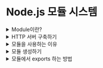 # Node.js 모듈 시스템

<details>
<summary>Module이란?</summary>

### 모듈이란 무엇인가?

- Node.js에서 module은 필요한 함수들의 집합을 의미한다.
- 사용하고자 하는 모든 기능을 다 자신이 처음부터 만들어서 사용할 수 없기 때문에 누군가가 이미 만들어 놓은 모듈을 이용해서 사용할 수 있다.
- Node.js에서 제공해주는 많은 모듈들을 손쉽게 사용할 수 있다.
- 또한 직접 모듈을 만들어서 사용할 수도 있다.
- 이러한 모듈을 가져와서 사용할 때는 require 함수를 이용해서 다른 모듈들을 가져올 수 있다.

### 모듈 종류

- Core Module
- Local Module
- Third Party Module

### 모듈을 불러오는 법

```javascript
const module = require("module_name");
```

- require() 함수를 이용해서 자바스크립트 파일을 읽고 그 파일을 실행시켜 객체를 반환한다.
- 이렇게 모듀을 가져와서 변수 또는 상수에 할당해서 사용할 수 있다.
  ![Alt text](readme_img/image.png)

</details>

<details>
<summary>HTTP 서버 구축하기</summary>

### HTTP 모듈 이용하기

- Node.js Built-in 모듈 중에서 HTTP 모듈을 이용해서 서버를 구현해보자.
- 아래와 같이 3000번 포트를 이용하여 로컬 호스트에 브라우저로 접근하면 Hello, World!라는 문구가 나오게 해보면
  ![Alt text](readme_img/image-1.png)

```javascript
const http = require("http");

const port = 3000;

const server = http.createServer((req, res) => {
  res.statusCode = 200;
  res.setHeader("Content-Type", "text/html");
  res.end("<h1>Hello, World!</h1>");
});

server.listen(port, () => {
  console.log(`Server running at port ${port}`);
});
```

- req은 요청 세부 정보를 제공한다.
  - 이를 통해 요청 헤더 및 요청 데이터에 액세스한다.(http.IncomingMessage 객체)
- res는 클라이언트에 반환할 데이터를 채우는데 사용된다.(http.ServerResponse 객체)
- res.status 코드 = 200;
  - 성공적인 응답을 나타내기 위해 statusCode 속성을 200으로 설정한다.
- Content-Type 헤더도 설정한다.
  - res.setHeader('콘텐츠 유형', '텍스트/html');
  - 그리고 end()에 대한 인수로 내용을 추가하여 응답을 종료한다.

</details>

<details>
<summary>모듈을 사용하는 이유</summary>

### 모듈들이 모엿 프로그램이 이루어진다.

![Alt text](readme_img/image-2.png)

- 이때 모듈 사용의 장점으로는
  - 존재하는(이미 작성한) 코드를 재사용할 수 있다.
  - 관계가 있는 코드끼리 모아 놓아서 코드를 정리할 수 있다.
  - 관계없는 디테일한 부분은 숨기고 직접 사용되는 코드만 가져와서 보여줄 수 있다.(해당 모듈 전체를 가져오는게 아닌 특정 함수나 변수, 클래스만을 가져와서 사용한다.)

</details>

<details>
<summary>모듈 생성하기</summary>

### HTTPS 모듈 생성하기

- 주로 모듈은 이미 만들어져 있는 것을 이용하지만 직접 만들어서 사용할 수도 있다.
- HTTPS 모듈을 생성해보자.

#### Https 모듈

![Alt text](readme_img/image-3.png)

#### 모듈을 위한 파일 생성

![Alt text](readme_img/image-4.png)

#### https.js

```javascript
function makeRequest(url, data) {
  // 요청을 보내기
  // 데이터를 return 하기
}
```

#### request.js

- 데이터를 암호화해서 특정 경로에 요청을 보냄

```javascript
function encrypt(data) {
  return "encrypted data";
}

function send(url, data) {
  const encryptedData = encrypt(data);
  console.log(`${encryptedData} is being sent to ${url}`);
}
```

#### response.js

- 암호화돼서 온 결과 데이터를 복호화하기

```javascript
function decrypt(data) {
  return "decrypted data";
}

function read() {
  return decrypt("data");
}
```

#### module 키워드를 이용하여 필요한 함수 가져오기

- https에서 request에 있는 함수와 response에 있는 함수를 가져와야 한다.
  ![Alt text](readme_img/image-5.png)

#### 모듈 완성하기

```javascript
const request = require("./request");
const response = require("./response");

function makeRequest(url, data) {
  // 요청을 보내기
  request.send(url);
  //데이터를 return 하기
  return response.read();
}

const responseData = makeRequest("https://naver.com", "any data");
console.log("responseData", responseData);
```

</details>

<details>
<summary>모듈에서 exports 하는 방법</summary>

</details>
